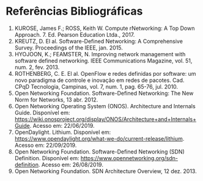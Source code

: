# Referências Bibliográficas

1. KUROSE, James F.; ROSS, Keith W. Compute rNetworking: A Top Down Approach. 7. Ed. Pearson Education Ltda., 2017.
2. KREUTZ, D. El al. Software-Defined Networking: A Comprehensive Survey. Proceedings of the IEEE, jan. 2015.
3. HYOJOON, K.; FEAMSTER, N. Improving network management with software defined networking. IEEE Communications Magazine, vol. 51, num. 2, fev. 2013.
4. ROTHENBERG, C. E. El al. OpenFlow e redes definidas por software: um novo paradigma de controle e inovação em redes de pacotes. Cad. CPqD Tecnologia, Campinas, vol. 7, num. 1, pag. 65-76, jul. 2010.
5. Open Networking Foundation. Software-Defined Networking: The New Norm for Networks, 13 abr. 2012.
6. Open Networking Operating System (ONOS). Architecture and Internals Guide. Disponível em: https://wiki.onosproject.org/display/ONOS/Architecture+and+Internals+Guide. Acesso em: 22/06/2019.
7. OpenDaylight. Lithium. Disponível em: https://www.opendaylight.org/what-we-do/current-release/lithium. Acesso em: 22/09/2019.
8. Open Networking Foundation. Software-Defined Networking (SDN) Definition. Disponível em: https://www.opennetworking.org/sdn-definition. Acesso em: 26/08/2019.
9. Open Networking Foundation. SDN Architecture Overview, 12 dez. 2013.
